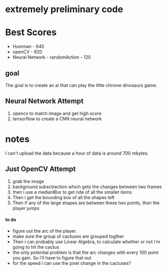 # extremely preliminary code

# Best Scores
- Humman - 645
- openCV - 620
- Neural Network - randomAction - 120

## goal

The goal is to create an ai that can play the little chrome dinosaurs game. 

## Neural Network Attempt

1. opencv to match image and get high score
2. tensorflow to create a CNN neural network

# notes
I can't upload the data because a hour of data is around 700 mbytes.



## Just OpenCV Attempt

1. grab the image
2. background subsctraction which gets the changes between two frames
3. then i use a medianBlur to get ride of all the smaller items
4. Then i get the bounding box of all the shapes left
5. Then if any of the large shapes are between these two points, then the player jumps

#### to do
- figure out the arc of the player.
- make sure the group of cactuses are grouped togther
- Then i can probably use Linear Algebra, to calculate whether or not i'm going to hit the cactus 
- the only potential problem is that the arc changes with every 100 point you gain.  So i'll have to figure that out
- for the speed i can use the pixel change in the cactuses?

